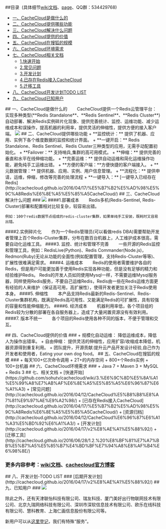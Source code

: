 ##<a name="index"/>目录&nbsp;&nbsp;(具体细节[wiki文档](https://github.com/sohutv/cachecloud/wiki "Cachecloud Wiki")、[page](http://cachecloud.github.io/ "Cachecloud page")、QQ群：534429768)
* [一、CacheCloud是做什么的](#cc1)
* [二、CacheCloud提供哪些功能](#cc2)
* [三、CacheCloud解决什么问题](#cc3)
* [四、CacheCloud提供的价值](#cc4) 
* [五、CacheCloud在搜狐的规模](#cc5)
* [六、CacheCloud环境需求](#cc6)
* [七、CacheCloud相关文档](#cc7)
    * [1.快速开始](#cc7)
    * [2.常见问题](#cc7)
    * [3.开发计划](#cc7)
    * [4.已存在Redis接入CacheCloud](#cc7)
    * [5.迁移工具](#cc7)
* [八、CacheCloud开发计划TODO LIST](#cc8)
* [九、CacheCloud已知用户](#cc9)

<a name="cc1"/>
## 一、CacheCloud是做什么的
&nbsp;&nbsp;&nbsp;&nbsp;&nbsp;&nbsp;&nbsp;CacheCloud提供一个Redis云管理平台：实现多种类型(**Redis Standalone**、**Redis Sentinel**、**Redis Cluster**)自动部署、解决Redis实例碎片化现象、提供完善统计、监控、运维功能、减少运维成本和误操作，提高机器的利用率，提供灵活的伸缩性，提供方便的接入客户端。



<img src="http://i3.itc.cn/20160125/3084_5393fb5d_7350_f249_9e37_c0d06d00b908_1.png">

<a name="cc2"/>
## 二、CacheCloud提供哪些功能
+  **监控统计：**	提供了机器、应用、实例下各个维度数据的监控和统计界面。
+  **一键开启：**	Redis Standalone、Redis Sentinel、Redis Cluster三种类型的应用，无需手动配置初始化。
+  **Failover：**	支持哨兵,集群的高可用模式。
+  **伸缩：**	    提供完善的垂直和水平在线伸缩功能。
+  **完善运维：**    提供自动运维和简化运维操作功能，避免纯手工运维出错。
+  **方便的客户端：**方便快捷的客户端接入。
+  **元数据管理：**    提供机器、应用、实例、用户信息管理。
+  **流程化：**      提供申请，运维，伸缩，修改等完善的处理流程
+  **一键导入：**      [一键导入已经存在Redis](http://cachecloud.github.io/2016/04/17/%E5%B7%B2%E5%AD%98%E5%9C%A8Redis%E6%8E%A5%E5%85%A5CacheCloud/)

<a name="cc3"/>
## 三、CacheCloud解决什么问题 ###
<img src="http://i3.itc.cn/20160125/3084_e6f2f51c_54cf_4081_450f_c69998e74d01_1.png">
####1.部署成本
&nbsp;&nbsp;&nbsp;&nbsp;&nbsp;&nbsp;&nbsp;Redis多机(Redis-Sentinel, Redis-Cluster)部署和配置相对比较复杂，较容易出错。

	例如：100个redis数据节点组成的redis-cluster集群，如果单纯手工安装，既耗时又容易出错。
####2.实例碎片化
&nbsp;&nbsp;&nbsp;&nbsp;&nbsp;&nbsp;&nbsp;作为一个Redis管理员(可以看做redis DBA)需要帮助开发者管理上百个Redis-Cluster集群，分布在数百台机器上，人工维护成本很高，需要自动化运维工具。
####3. 监控、统计和管理不完善
&nbsp;&nbsp;&nbsp;&nbsp;&nbsp;&nbsp;&nbsp;一些开源的Redis监控和管理工具，例如：RedisLive(Python)、Redis Commander(Node.js)，Redmon(Ruby)无论从功能的全面性(例如配置管理，支持Redis-Cluster等等)、扩展性很难满足需求。
####4. 运维成本
&nbsp;&nbsp;&nbsp;&nbsp;&nbsp;&nbsp;&nbsp;Redis的使用者需要维护各自的Redis，但是用户可能更加善于使用Redis实现各种功能，但是没有足够的精力和经验维护Redis。
Redis的开发人员如同使用Mysql一样，不需要运维Mysql服务器，同样使用Redis服务，不要自己运维Redis，Redis由一些在Redis运维方面更有经验的人来维护（保证高可用，高扩展性），使得开发者更加关注于Redis使用本身。
####5. 伸缩性
&nbsp;&nbsp;&nbsp;&nbsp;&nbsp;&nbsp;&nbsp;本产品支持Redis最新的Redis-Sentinel、Redis-Cluster集群机构，既满足Redis高可用性、又能满足Redis的可扩展性，具有较强的容量和性能伸缩能力。
####6. 经济成本
&nbsp;&nbsp;&nbsp;&nbsp;&nbsp;&nbsp;&nbsp;机器利用率低，各个项目组的Redis较为分散的部署在各自服务器上，造成了大量闲置资源没有有效利用。 
####7. 版本不统一 
&nbsp;&nbsp;&nbsp;&nbsp;&nbsp;&nbsp;&nbsp;各个项目的Redis使用各种不同的版本，不便于管理和交互。

<a name="cc4"/>
## 四、CacheCloud提供的价值 ###
+  规模化自动运维：	降低运维成本，降低人为操作出错率。
+  自由伸缩：	    提供灵活的伸缩性，应用扩容/收缩成本降低，机器资源得到重复利用。
+  团队提升，开源贡献:提升云产品开发设计经验,自己作为开发者和使用者，Eating your own dog food。

<a name="cc5"/>
## 五、CacheCloud在搜狐的规模 ###
+  每天100+亿次命令调用
+  2T+的内存空间
+  800+个Redis实例
+  100+台机器

<a name="cc6"/>
## 六、CacheCloud环境需求 ###
+  Java 7
+  Maven 3
+  MySQL
+  Redis 3

<a name="cc7"/>
## 七、相关文档
+ [快速开始](https://github.com/sohutv/cachecloud/wiki/3.%E6%9C%8D%E5%8A%A1%E5%99%A8%E7%AB%AF%E6%8E%A5%E5%85%A5%E6%96%87%E6%A1%A3)
+ [常见问题](http://cachecloud.github.io/2016/04/12/CacheCloud%E5%B8%B8%E8%A7%81%E9%97%AE%E9%A2%98/)
+ [已存在Redis接入CacheCloud](http://cachecloud.github.io/2016/04/17/%E5%B7%B2%E5%AD%98%E5%9C%A8Redis%E6%8E%A5%E5%85%A5CacheCloud/)
+ [资源归档](http://cachecloud.github.io/2016/04/12/CacheCloud%E6%96%87%E6%A1%A3%E5%BD%92%E6%A1%A3/)
+ [开发计划](http://cachecloud.github.io/2016/04/17/v2%E8%AE%A1%E5%88%92/)
+ [迁移工具](http://cachecloud.github.io/2016/06/28/1.2.%20%E8%BF%81%E7%A7%BB%E5%B7%A5%E5%85%B7%E4%BD%BF%E7%94%A8%E8%AF%B4%E6%98%8E/)

### 更多内容参考：[wiki文档](https://github.com/sohutv/cachecloud/wiki)、[cachecloud官方博客](http://cachecloud.github.io/)

<a name="cc8"/>
## 八、开发计划-TODO LIST ###
[后期开发计划](http://cachecloud.github.io/2016/04/17/v2%E8%AE%A1%E5%88%92/)

<a name="cc9"/>
## 九、已知用户 ###
<img src="http://i0.itc.cn/20160803/3084_e7eb95d1_48f4_76b1_d9d7_451f04e7cf69_1.jpg">

除此之外，还有天津联怡科技有限公司、瑞友科技、厦门美好出行物联网技术有限公司、北京九瑞网络科技有限公司、深圳市深软信息技术有限公司、欧乐在线科技有限公司、慧科教育、上海仁画信息股份有限公司等。

新用户可以从[这里登记](https://github.com/sohutv/cachecloud/issues/42)，我们有特殊“服务”。
 
